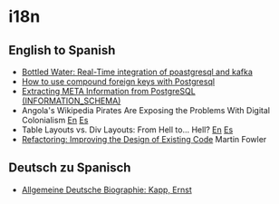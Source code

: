 # i18n

## English to Spanish

* [Bottled Water: Real-Time integration of poastgresql and kafka](bottled_water.md)
* [How to use compound foreign keys with Postgresql](postgresql_compound_foreign_keys.md)
* [Extracting META Information from PostgreSQL (INFORMATION_SCHEMA)](extracting_meta_information.md)
* Angola's Wikipedia Pirates Are Exposing the Problems With Digital Colonialism
[En](en_angola_wikipedia_pirates.md)
[Es](es_angola_wikipedia_pirates.md)
* Table Layouts vs. Div Layouts: From Hell to... Hell?
[En](en_table_vs_div.md)
[Es](es_table_vs_div.md)
* [Refactoring: Improving the Design of Existing Code](refactoring_improving_design.md) Martin Fowler

## Deutsch zu Spanisch

* [Allgemeine Deutsche Biographie: Kapp, Ernst](kapp_ernst.md)
